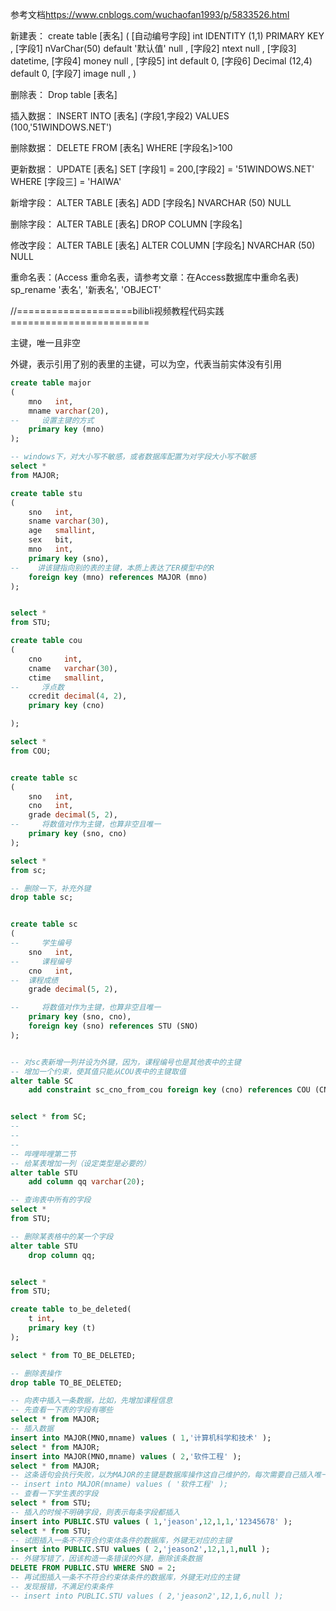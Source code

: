 ﻿参考文档<https://www.cnblogs.com/wuchaofan1993/p/5833526.html>

新建表：
create table [表名]
(
[自动编号字段] int IDENTITY (1,1) PRIMARY KEY ,
[字段1] nVarChar(50) default \'默认值\' null ,
[字段2] ntext null ,
[字段3] datetime,
[字段4] money null ,
[字段5] int default 0,
[字段6] Decimal (12,4) default 0,
[字段7] image null ,
)

删除表：
Drop table [表名]

插入数据：
INSERT INTO [表名] (字段1,字段2) VALUES (100,\'51WINDOWS.NET\')

删除数据：
DELETE FROM [表名] WHERE [字段名]>100

更新数据：
UPDATE [表名] SET [字段1] = 200,[字段2] = \'51WINDOWS.NET\' WHERE [字段三] = \'HAIWA\'

新增字段：
ALTER TABLE [表名] ADD [字段名] NVARCHAR (50) NULL

删除字段：
ALTER TABLE [表名] DROP COLUMN [字段名]

修改字段：
ALTER TABLE [表名] ALTER COLUMN [字段名] NVARCHAR (50) NULL

重命名表：(Access 重命名表，请参考文章：在Access数据库中重命名表)
sp_rename \'表名\', \'新表名\', \'OBJECT\'

//====================bilibli视频教程代码实践========================

主键，唯一且非空

外键，表示引用了别的表里的主键，可以为空，代表当前实体没有引用
```sql
create table major
(
    mno   int,
    mname varchar(20),
--     设置主键的方式
    primary key (mno)
);

-- windows下，对大小写不敏感，或者数据库配置为对字段大小写不敏感
select *
from MAJOR;

create table stu
(
    sno   int,
    sname varchar(30),
    age   smallint,
    sex   bit,
    mno   int,
    primary key (sno),
--    讲该键指向别的表的主键，本质上表达了ER模型中的R
    foreign key (mno) references MAJOR (mno)
);


select *
from STU;

create table cou
(
    cno     int,
    cname   varchar(30),
    ctime   smallint,
--     浮点数
    ccredit decimal(4, 2),
    primary key (cno)

);

select *
from COU;


create table sc
(
    sno   int,
    cno   int,
    grade decimal(5, 2),
--     将数值对作为主键，也算非空且唯一
    primary key (sno, cno)
);

select *
from sc;

-- 删除一下，补充外键
drop table sc;


create table sc
(
--     学生编号
    sno   int,
--     课程编号
    cno   int,
--  课程成绩
    grade decimal(5, 2),

--     将数值对作为主键，也算非空且唯一
    primary key (sno, cno),
    foreign key (sno) references STU (SNO)
);


-- 对sc表新增一列并设为外键，因为，课程编号也是其他表中的主键
-- 增加一个约束，使其值只能从COU表中的主键取值
alter table SC
    add constraint sc_cno_from_cou foreign key (cno) references COU (CNO);


select * from SC;
--
--
--
-- 哔哩哔哩第二节
-- 给某表增加一列（设定类型是必要的）
alter table STU
    add column qq varchar(20);

-- 查询表中所有的字段
select *
from STU;

-- 删除某表格中的某一个字段
alter table STU
    drop column qq;


select *
from STU;

create table to_be_deleted(
    t int,
    primary key (t)
);

select * from TO_BE_DELETED;

-- 删除表操作
drop table TO_BE_DELETED;

-- 向表中插入一条数据，比如，先增加课程信息
-- 先查看一下表的字段有哪些
select * from MAJOR;
-- 插入数据
insert into MAJOR(MNO,mname) values ( 1,'计算机科学和技术' );
select * from MAJOR;
insert into MAJOR(MNO,mname) values ( 2,'软件工程' );
select * from MAJOR;
-- 这条语句会执行失败，以为MAJOR的主键是数据库操作这自己维护的，每次需要自己插入唯一且非空的值
-- insert into MAJOR(mname) values ( '软件工程' );
-- 查看一下学生表的字段
select * from STU;
-- 插入的时候不明确字段，则表示每条字段都插入
insert into PUBLIC.STU values ( 1,'jeason',12,1,1,'12345678' );
select * from STU;
-- 试图插入一条不不符合约束体条件的数据库，外键无对应的主键
insert into PUBLIC.STU values ( 2,'jeason2',12,1,1,null );
-- 外键写错了，因该构造一条错误的外键，删除该条数据
DELETE FROM PUBLIC.STU WHERE SNO = 2;
-- 再试图插入一条不不符合约束体条件的数据库，外键无对应的主键
-- 发现报错，不满足约束条件
-- insert into PUBLIC.STU values ( 2,'jeason2',12,1,6,null );

```

